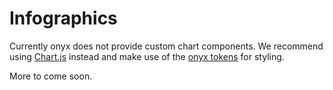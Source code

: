 # Infographics

Currently onyx does not provide custom chart components. We recommend using [Chart.js](https://www.chartjs.org) instead and make use of the [onyx tokens](/tokens/) for styling.

More to come soon.
